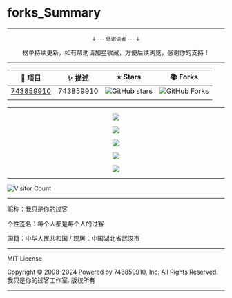 # forks_Summary

---

<div align="center">
    <p><sub>↓ --- 感谢读者 --- ↓</sub></p>
    榜单持续更新，如有帮助请加星收藏，方便后续浏览，感谢你的支持！
</div>

---

| 🎁 项目 | ✨ 描述 | ⭐ Stars | 📚 Forks |
| :--------: | :--------: | :---------: | :---------: |
| [743859910](https://github.com/743859910/743859910) | 743859910 | <img src="https://img.shields.io/github/stars/743859910/743859910" alt="GitHub stars"> | <img src="https://img.shields.io/github/forks/743859910/743859910" alt="GitHub Forks"> |
|  |  |  |  |

---

<p align="center">
  <img src="https://raw.gitmirror.com/743859910/forks_Summary/master/img/1.webp">
</p>

<p align="center">
  <img src="https://raw.gitmirror.com/743859910/forks_Summary/master/img/2.webp">
</p>

<p align="center">
  <img src="https://raw.gitmirror.com/743859910/forks_Summary/master/img/3.webp">
</p>

<p align="center">
  <img src="https://raw.gitmirror.com/743859910/forks_Summary/master/img/4.webp">
</p>

<p align="center">
  <img src="https://raw.gitmirror.com/743859910/forks_Summary/master/img/5.webp">
</p>

---

![Visitor Count](https://profile-counter.glitch.me/{forks_Summary}/count.svg)

---

昵称：我只是你的过客

个性签名：每个人都是每个人的过客

国籍：中华人民共和国 / 现居：中国湖北省武汉市

---

MIT License

Copyright © 2008-2024 Powered by 743859910. Inc. All Rights Reserved. 我只是你的过客工作室. 版权所有

---
